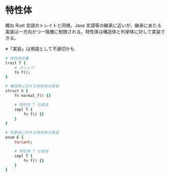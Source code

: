 # 特性体

概ね Rust 言語のトレイトと同様。Java 言語等の継承に近いが、継承にあたる実装は一方向かつ一階層に制限される。特性体は構造体と列挙体に対して実装できる。

※「実装」は用語として不適切かも

```rb
# 特性体定義
trait T {
    # メソッド
    fn f();
}

# 構造体に対する特性体の実装
struct S {
    fn normal_f() {}

    # 特性体 T の実装
    impl T {
        fn f() {}
    }
}

# 列挙体に対する特性体の実装
enum E {
    Variant;

    # 特性体 T の実装
    impl T {
        fn f() {}
    }
}
```
